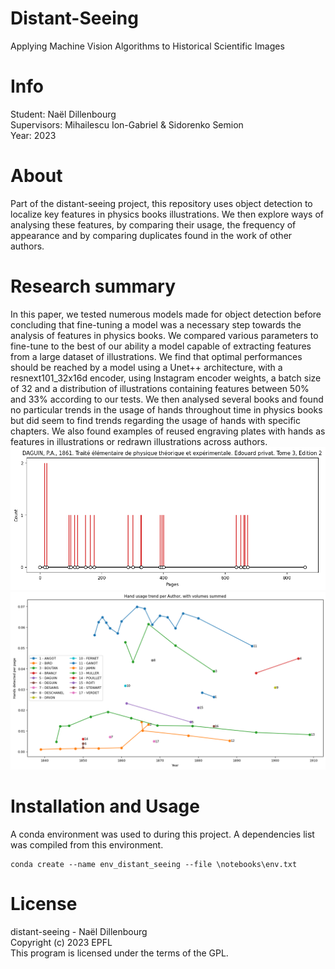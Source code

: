 # Distant-Seeing
Applying Machine Vision Algorithms to Historical Scientific Images

# Info
Student: Naël Dillenbourg\
Supervisors: Mihailescu Ion-Gabriel & Sidorenko Semion\
Year: 2023

# About
Part of the distant-seeing project, this repository uses object detection to localize key features in physics books illustrations. We then explore ways of analysing these features, by comparing their usage, the frequency of appearance and by comparing duplicates found in the work of other authors.

# Research summary
In this paper, we tested numerous models made for object detection before concluding that fine-tuning a model was a necessary step towards the analysis of features in physics books.
We compared various parameters to fine-tune to the best of our ability a model capable of extracting features from a large dataset of illustrations. We find that optimal performances should be reached by a model using a Unet++ architecture, with a resnext101_32x16d encoder, using Instagram encoder weights, a batch size of 32 and a distribution of illustrations containing features between $50\%$ and $33\%$ according to our tests. We then analysed several books and found no particular trends in the usage of hands throughout time in physics books but did seem to find trends regarding the usage of hands with specific chapters. We also found examples of reused engraving plates with hands as features in illustrations or redrawn illustrations across authors.
![](figures/plot_predication_page.png)
![](figures/cummulative_predictions.png)

# Installation and Usage
A conda environment was used to during this project. A dependencies list was compiled from this environment.
```
conda create --name env_distant_seeing --file \notebooks\env.txt
```
# License
distant-seeing - Naël Dillenbourg    
Copyright (c) 2023 EPFL    
This program is licensed under the terms of the GPL. 
